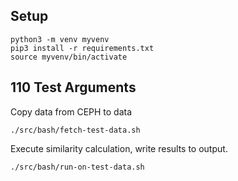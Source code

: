 Setup
-----
```
python3 -m venv myvenv
pip3 install -r requirements.txt
source myvenv/bin/activate
```

110 Test Arguments
------------------
Copy data from CEPH to data
```
./src/bash/fetch-test-data.sh
```

Execute similarity calculation, write results to output.
```
./src/bash/run-on-test-data.sh
```
